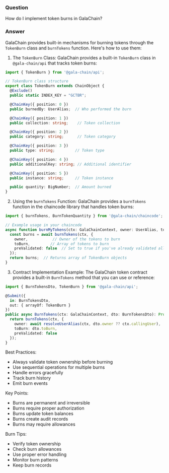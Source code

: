### Question


How do I implement token burns in GalaChain?


### Answer


GalaChain provides built-in mechanisms for burning tokens through the `TokenBurn` class and `burnTokens` function. Here's how to use them:

1. The `TokenBurn` Class:
GalaChain provides a built-in `TokenBurn` class in `@gala-chain/api` that tracks token burns:

```typescript
import { TokenBurn } from '@gala-chain/api';

// TokenBurn class structure
export class TokenBurn extends ChainObject {
  @Exclude()
  public static INDEX_KEY = "GCTBR";

  @ChainKey({ position: 0 })
  public burnedBy: UserAlias;  // Who performed the burn

  @ChainKey({ position: 1 })
  public collection: string;    // Token collection

  @ChainKey({ position: 2 })
  public category: string;      // Token category

  @ChainKey({ position: 3 })
  public type: string;         // Token type

  @ChainKey({ position: 4 })
  public additionalKey: string; // Additional identifier

  @ChainKey({ position: 5 })
  public instance: string;     // Token instance

  public quantity: BigNumber;  // Amount burned
}
```

2. Using the `burnTokens` Function:
GalaChain provides a `burnTokens` function in the chaincode library that handles token burns:

```typescript
import { burnTokens, BurnTokenQuantity } from '@gala-chain/chaincode';

// Example usage in your chaincode
async function burnMyTokens(ctx: GalaChainContext, owner: UserAlias, toBurn: BurnTokenQuantity[]) {
  const burns = await burnTokens(ctx, {
    owner,           // Owner of the tokens to burn
    toBurn,         // Array of tokens to burn
    preValidated: false  // Set to true if you've already validated allowances
  });
  return burns;  // Returns array of TokenBurn objects
}
```

3. Contract Implementation Example:
The GalaChain token contract provides a built-in `BurnTokens` method that you can use or reference:

```typescript
import { BurnTokensDto, TokenBurn } from '@gala-chain/api';

@Submit({
  in: BurnTokensDto,
  out: { arrayOf: TokenBurn }
})
public async BurnTokens(ctx: GalaChainContext, dto: BurnTokensDto): Promise<TokenBurn[]> {
  return burnTokens(ctx, {
    owner: await resolveUserAlias(ctx, dto.owner ?? ctx.callingUser),
    toBurn: dto.toBurn,
    preValidated: false
  });
}
```

Best Practices:
- Always validate token ownership before burning
- Use sequential operations for multiple burns
- Handle errors gracefully
- Track burn history
- Emit burn events

Key Points:
- Burns are permanent and irreversible
- Burns require proper authorization
- Burns update token balances
- Burns create audit records
- Burns may require allowances

Burn Tips:
- Verify token ownership
- Check burn allowances
- Use proper error handling
- Monitor burn patterns
- Keep burn records
